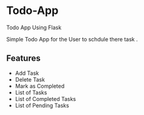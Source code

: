 # Todo-App
Todo App Using Flask

Simple Todo App for the User to schdule there task .

## Features

- Add Task
- Delete Task
- Mark as Completed
- List of Tasks
- List of Completed Tasks
- List of Pending Tasks
